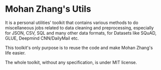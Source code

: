 # Mohan Zhang's Utils
It is a personal utilities' toolkit that contains various methods to do miscellaneous jobs related to data cleaning and 
preprocessing, especially for JSON, CSV, SQL and many other data formats, for Datasets like SQuAD, GLUE, Deepmind CNN/DailyMail etc.  

This toolkit's only purpose is to reuse the code and make Mohan Zhang's life easier.  

The whole toolkit, without any specification, is under MIT license.
